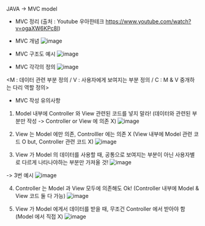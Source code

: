 JAVA -> MVC model

- MVC 정리 (출처 : Youtube 우아한테크 https://www.youtube.com/watch?v=ogaXW6KPc8I)

- MVC 개념
![image](https://github.com/ChaeYoonch/project502_13_2/assets/163954005/d1283636-d2f0-46b8-aa06-7d90c35df76d)

- MVC 구조도 예시 
![image](https://github.com/ChaeYoonch/project502_13_2/assets/163954005/280873bd-6df2-4a8f-9847-989939962ed5)

- MVC 각각의 정의
![image](https://github.com/ChaeYoonch/project502_13_2/assets/163954005/242e519a-ef37-4911-8343-023fcd46c8a5)

<M : 데이터 관련 부분 정의 / V : 사용자에게 보여지는 부분 정의 / C : M & V 중개하는 다리 역할 정의>

- MVC 작성 유의사항

1) Model 내부에 Controller 와 View 관련된 코드를 넣지 말라! (데이터와 관련된 부분만 작성 -> Controller or View 에 의존 X)
![image](https://github.com/ChaeYoonch/project502_13_2/assets/163954005/d2df2f5d-b789-4b05-8b6f-f4fb43ffd980)

2) View 는 Model 에만 의존, Controlller 에는 의존 X (View 내부에 Model 관련 코드 O but, Controller 관련 코드 X)
![image](https://github.com/ChaeYoonch/project502_13_2/assets/163954005/070871ce-fcd8-49ee-96ae-2a0181f6ace7)

3) View 가 Model 의 데이터를 사용할 때, 공통으로 보여지는 부분이 아닌 사용자별로 다르게 나타나야하는 부분만 가져올 것!
![image](https://github.com/ChaeYoonch/project502_13_2/assets/163954005/30fa6cce-fa46-4e45-8d7e-a5e948334960)

-> 3번 예시
![image](https://github.com/ChaeYoonch/project502_13_2/assets/163954005/37e797ce-f15b-44ba-8b2e-bf0bfa3367e8)

4) Controller 는 Model 과 View 모두에 의존해도 Ok! (Controller 내부에 Model & View 코드 둘 다 가능)
![image](https://github.com/ChaeYoonch/project502_13_2/assets/163954005/ceff6992-1609-461e-9d9b-e150dc074bc5)

5) View 가 Model 에게서 데이터를 받을 때, 무조건 Controller 에서 받아야 함 (Model 에서 직접 X)
![image](https://github.com/ChaeYoonch/project502_13_2/assets/163954005/a0242bf4-1913-4dcd-a564-0de1f9289f71)
